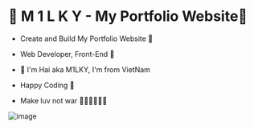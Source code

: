 # 💎 M 1 L K Y - My Portfolio Website💎

- Create and Build My Portfolio Website 🚀
- Web Developer, Front-End 🥇

- 💎 I'm Hai aka M1LKY, I'm from VietNam
- Happy Coding 🥰
- Make luv not war 💖💛🧡💚💙💜

![image](https://user-images.githubusercontent.com/58142935/234130342-f38171e0-eb5e-4414-980c-45ebeb6420eb.png)
